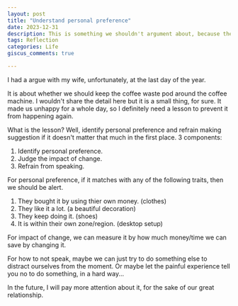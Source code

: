 ```yaml
---
layout: post
title: "Understand personal preference"
date: 2023-12-31
description: This is something we shouldn't argument about, because there is no right or wrong. And it can bring unhappy moment.
tags: Reflection
categories: Life
giscus_comments: true

---
```


I had a argue with my wife, unfortunately, at the last day of the year.

It is about whether we should keep the coffee waste pod around the coffee machine. I wouldn't share the detail here but it is a small thing, for sure. It made us unhappy for a whole day, so I definitely need a lesson to prevent it from happening again. 

What is the lesson? Well, identify personal preference and refrain making suggestion if it doesn't matter that much in the first place. 3 components:

1. Identify personal preference.
2. Judge the impact of change.
3. Refrain from speaking.

For personal preference, if it matches with any of the following traits, then we should be alert.
1. They bought it by using thier own money. (clothes)
2. They like it a lot. (a beautiful decoration)
3. They keep doing it. (shoes)
4. It is within their own zone/region. (desktop setup)

For impact of change, we can measure it by how much money/time we can save by changing it.

For how to not speak, maybe we can just try to do something else to distract ourselves from the moment. Or maybe let the painful experience tell you no to do something, in a hard way...

In the future, I will pay more attention about it, for the sake of our great relationship.